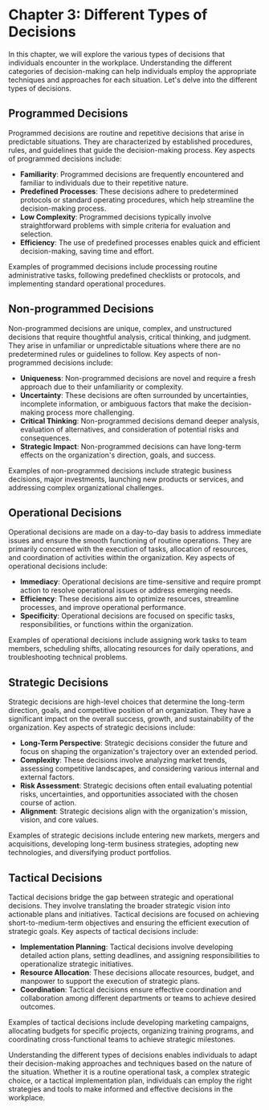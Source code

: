 Chapter 3: Different Types of Decisions
=======================================

In this chapter, we will explore the various types of decisions that individuals encounter in the workplace. Understanding the different categories of decision-making can help individuals employ the appropriate techniques and approaches for each situation. Let's delve into the different types of decisions.

Programmed Decisions
--------------------

Programmed decisions are routine and repetitive decisions that arise in predictable situations. They are characterized by established procedures, rules, and guidelines that guide the decision-making process. Key aspects of programmed decisions include:

* **Familiarity**: Programmed decisions are frequently encountered and familiar to individuals due to their repetitive nature.
* **Predefined Processes**: These decisions adhere to predetermined protocols or standard operating procedures, which help streamline the decision-making process.
* **Low Complexity**: Programmed decisions typically involve straightforward problems with simple criteria for evaluation and selection.
* **Efficiency**: The use of predefined processes enables quick and efficient decision-making, saving time and effort.

Examples of programmed decisions include processing routine administrative tasks, following predefined checklists or protocols, and implementing standard operational procedures.

Non-programmed Decisions
------------------------

Non-programmed decisions are unique, complex, and unstructured decisions that require thoughtful analysis, critical thinking, and judgment. They arise in unfamiliar or unpredictable situations where there are no predetermined rules or guidelines to follow. Key aspects of non-programmed decisions include:

* **Uniqueness**: Non-programmed decisions are novel and require a fresh approach due to their unfamiliarity or complexity.
* **Uncertainty**: These decisions are often surrounded by uncertainties, incomplete information, or ambiguous factors that make the decision-making process more challenging.
* **Critical Thinking**: Non-programmed decisions demand deeper analysis, evaluation of alternatives, and consideration of potential risks and consequences.
* **Strategic Impact**: Non-programmed decisions can have long-term effects on the organization's direction, goals, and success.

Examples of non-programmed decisions include strategic business decisions, major investments, launching new products or services, and addressing complex organizational challenges.

Operational Decisions
---------------------

Operational decisions are made on a day-to-day basis to address immediate issues and ensure the smooth functioning of routine operations. They are primarily concerned with the execution of tasks, allocation of resources, and coordination of activities within the organization. Key aspects of operational decisions include:

* **Immediacy**: Operational decisions are time-sensitive and require prompt action to resolve operational issues or address emerging needs.
* **Efficiency**: These decisions aim to optimize resources, streamline processes, and improve operational performance.
* **Specificity**: Operational decisions are focused on specific tasks, responsibilities, or functions within the organization.

Examples of operational decisions include assigning work tasks to team members, scheduling shifts, allocating resources for daily operations, and troubleshooting technical problems.

Strategic Decisions
-------------------

Strategic decisions are high-level choices that determine the long-term direction, goals, and competitive position of an organization. They have a significant impact on the overall success, growth, and sustainability of the organization. Key aspects of strategic decisions include:

* **Long-Term Perspective**: Strategic decisions consider the future and focus on shaping the organization's trajectory over an extended period.
* **Complexity**: These decisions involve analyzing market trends, assessing competitive landscapes, and considering various internal and external factors.
* **Risk Assessment**: Strategic decisions often entail evaluating potential risks, uncertainties, and opportunities associated with the chosen course of action.
* **Alignment**: Strategic decisions align with the organization's mission, vision, and core values.

Examples of strategic decisions include entering new markets, mergers and acquisitions, developing long-term business strategies, adopting new technologies, and diversifying product portfolios.

Tactical Decisions
------------------

Tactical decisions bridge the gap between strategic and operational decisions. They involve translating the broader strategic vision into actionable plans and initiatives. Tactical decisions are focused on achieving short-to-medium-term objectives and ensuring the efficient execution of strategic goals. Key aspects of tactical decisions include:

* **Implementation Planning**: Tactical decisions involve developing detailed action plans, setting deadlines, and assigning responsibilities to operationalize strategic initiatives.
* **Resource Allocation**: These decisions allocate resources, budget, and manpower to support the execution of strategic plans.
* **Coordination**: Tactical decisions ensure effective coordination and collaboration among different departments or teams to achieve desired outcomes.

Examples of tactical decisions include developing marketing campaigns, allocating budgets for specific projects, organizing training programs, and coordinating cross-functional teams to achieve strategic milestones.

Understanding the different types of decisions enables individuals to adapt their decision-making approaches and techniques based on the nature of the situation. Whether it is a routine operational task, a complex strategic choice, or a tactical implementation plan, individuals can employ the right strategies and tools to make informed and effective decisions in the workplace.
